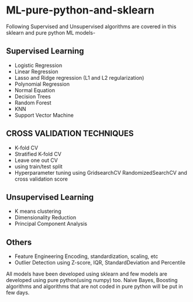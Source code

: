 # ML-pure-python-and-sklearn

Following Supervised and Unsupervised algorithms are covered in this sklearn and pure python ML models-

## Supervised Learning
- Logistic Regression
- Linear Regression
- Lasso and Ridge regression (L1 and L2 regularization)
- Polynomial Regression
- Normal Equation
- Decision Trees
- Random Forest
- KNN
- Support Vector Machine

## CROSS VALIDATION TECHNIQUES
- K-fold CV
- Stratified K-fold CV
- Leave one out CV
- using train/test split
- Hyperparameter tuning using GridsearchCV RandomizedSearchCV and cross validation score

## Unsupervised Learning
- K means clustering
- Dimensionality Reduction
- Principal Component Analysis

## Others
- Feature Engineering Encoding, standardization, scaling, etc
- Outlier Detection using Z-score, IQR, StandardDeviation and Percentile

All models have been developed using sklearn and few models are developed using pure python(using numpy) too. 
Naive Bayes, Boosting algorithms and algorithms that are not coded in pure python will be put in few days.
